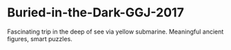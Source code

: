 # Buried-in-the-Dark-GGJ-2017
Fascinating trip in the deep of see via yellow submarine. Meaningful ancient figures, smart puzzles.
